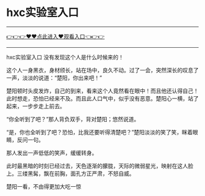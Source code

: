 # hxc实验室入口

<hr/> <a href="https://github.com/kjhudf/xccd/issues/1">👉👉👉♥♥点此进入♥观看入口👈👉👉</a><hr/>
hxc实验室入口
没有发现这个人是什么时候来的！

这个人一身黑衣，身材颀长，站在场中，良久不动。过了一会，突然深长的叹息了一声，淡淡的说道：“楚阳，你出来吧！”

楚阳顿时头皮发炸，自己的到来，看来这个人竟然看在眼中！而且他还认得自己！
\
此时想走，恐怕已经来不及。而且此人口气中，似乎没有恶意。楚阳心一横，站了起来，一步步走上前去。

“你全听到了吧？”那人背负双手，背对楚阳；悠然说道。

“是，你也全听到了吧？恐怕，比我还要听得清楚吧？”楚阳淡淡的笑了笑，眯着眼睛，反问一句。

那人发出一声低低的笑声，缓缓转身。

此时最黑暗的时刻已经过去，天色逐渐的朦胧，天际的微弱星光，映射在这人脸上。三缕黑髯，飘在前胸，面孔方正严肃，不怒自威。

楚阳一看，不由得更加大吃一惊

